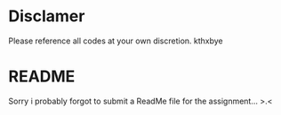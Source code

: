 # Disclamer
Please reference all codes at your own discretion.
kthxbye

# README
Sorry i probably forgot to submit a ReadMe file for the assignment… >.<